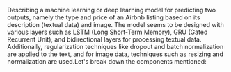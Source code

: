 Describing a machine learning or deep learning model for predicting two outputs, namely the type and price of an Airbnb listing based on its description (textual data) and image. The model seems to be designed with various layers such as LSTM (Long Short-Term Memory), GRU (Gated Recurrent Unit), and bidirectional layers for processing textual data. Additionally, regularization techniques like dropout and batch normalization are applied to the text, and for image data, techniques such as resizing and normalization are used.Let's break down the components mentioned:

